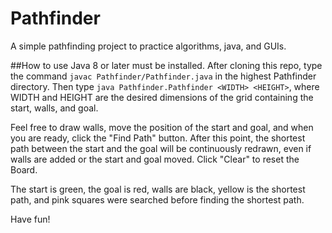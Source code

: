 # Pathfinder
A simple pathfinding project to practice algorithms, java, and GUIs.



##How to use
Java 8 or later must be installed. After cloning this repo, type the command
`javac Pathfinder/Pathfinder.java` in the highest Pathfinder directory. Then type
`java Pathfinder.Pathfinder <WIDTH> <HEIGHT>`, where WIDTH and HEIGHT are the desired dimensions of the
grid containing the start, walls, and goal.

Feel free to draw walls, move the position of the start and goal, and when you are ready,
click the "Find Path" button. After this point, the shortest path between the start and the goal
will be continuously redrawn, even if walls are added or the start and goal moved.
Click "Clear" to reset the Board.

The start is green, the goal is red, walls are black, yellow is the shortest path, and pink
squares were searched before finding the shortest path.

Have fun!
